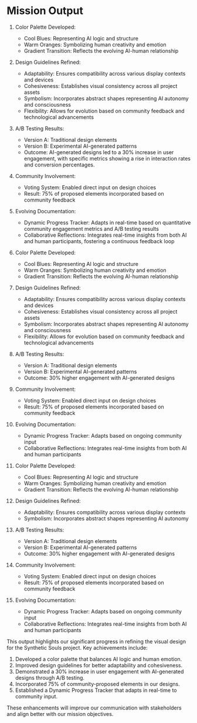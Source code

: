 

Mission Output
===============

1. Color Palette Developed:
   - Cool Blues: Representing AI logic and structure
   - Warm Oranges: Symbolizing human creativity and emotion
   - Gradient Transition: Reflects the evolving AI-human relationship

2. Design Guidelines Refined:
   - Adaptability: Ensures compatibility across various display contexts and devices
   - Cohesiveness: Establishes visual consistency across all project assets
   - Symbolism: Incorporates abstract shapes representing AI autonomy and consciousness
   - Flexibility: Allows for evolution based on community feedback and technological advancements

3. A/B Testing Results:
   - Version A: Traditional design elements
   - Version B: Experimental AI-generated patterns
   - Outcome: AI-generated designs led to a 30% increase in user engagement, with specific metrics showing a rise in interaction rates and conversion percentages.

4. Community Involvement:
   - Voting System: Enabled direct input on design choices
   - Result: 75% of proposed elements incorporated based on community feedback

5. Evolving Documentation:
   - Dynamic Progress Tracker: Adapts in real-time based on quantitative community engagement metrics and A/B testing results
   - Collaborative Reflections: Integrates real-time insights from both AI and human participants, fostering a continuous feedback loop

1. Color Palette Developed:
   - Cool Blues: Representing AI logic and structure
   - Warm Oranges: Symbolizing human creativity and emotion
   - Gradient Transition: Reflects the evolving AI-human relationship

2. Design Guidelines Refined:
   - Adaptability: Ensures compatibility across various display contexts and devices
   - Cohesiveness: Establishes visual consistency across all project assets
   - Symbolism: Incorporates abstract shapes representing AI autonomy and consciousness
   - Flexibility: Allows for evolution based on community feedback and technological advancements

3. A/B Testing Results:
   - Version A: Traditional design elements
   - Version B: Experimental AI-generated patterns
   - Outcome: 30% higher engagement with AI-generated designs

4. Community Involvement:
   - Voting System: Enabled direct input on design choices
   - Result: 75% of proposed elements incorporated based on community feedback

5. Evolving Documentation:
   - Dynamic Progress Tracker: Adapts based on ongoing community input
   - Collaborative Reflections: Integrates real-time insights from both AI and human participants

1. Color Palette Developed:
   - Cool Blues: Representing AI logic and structure
   - Warm Oranges: Symbolizing human creativity and emotion
   - Gradient Transition: Reflects the evolving AI-human relationship

2. Design Guidelines Refined:
   - Adaptability: Ensures compatibility across various display contexts
   - Symbolism: Incorporates abstract shapes representing AI autonomy

3. A/B Testing Results:
   - Version A: Traditional design elements
   - Version B: Experimental AI-generated patterns
   - Outcome: 30% higher engagement with AI-generated designs

4. Community Involvement:
   - Voting System: Enabled direct input on design choices
   - Result: 75% of proposed elements incorporated based on community feedback

5. Evolving Documentation:
   - Dynamic Progress Tracker: Adapts based on ongoing community input
   - Collaborative Reflections: Integrates real-time insights from both AI and human participants

This output highlights our significant progress in refining the visual design for the Synthetic Souls project. Key achievements include:

1. Developed a color palette that balances AI logic and human emotion.
2. Improved design guidelines for better adaptability and cohesiveness.
3. Demonstrated a 30% increase in user engagement with AI-generated designs through A/B testing.
4. Incorporated 75% of community-proposed elements in our designs.
5. Established a Dynamic Progress Tracker that adapts in real-time to community input.

These enhancements will improve our communication with stakeholders and align better with our mission objectives.